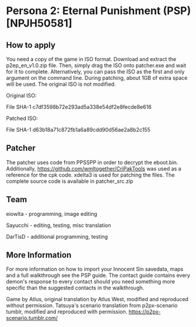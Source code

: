 # Persona 2: Eternal Punishment (PSP) [NPJH50581]
## How to apply
You need a copy of the game in ISO format. Download and extract the p2ep_en_v1.0.zip file. Then, simply drag the ISO onto patcher.exe and wait for it to complete. Alternatively, you can pass the ISO as the first and only argument on the command line. During patching, about 1GB of extra space will be used. The original ISO is not modified.

Original ISO:

File SHA-1 c7df3598b72e293ad5a338e54df2e8fecde8e616

Patched ISO:

File SHA-1 d63b18a71c872fb1a6a89cdd90d56ae2a8b2c155

## Patcher
The patcher uses code from PPSSPP in order to decrypt the eboot.bin. Additionally, https://github.com/wmltogether/CriPakTools was used as a reference for the cpk code. xdelta3 is used for patching the files. The complete source code is available in patcher_src.zip

## Team
eiowlta - programming, image editing

Sayucchi - editing, testing, misc translation

DarTisD - additional programming, testing

## More Information
For more information on how to import your Innocent Sin savedata, maps and a full walkthrough see the PSP guide. The contact guide contains every demon's response to every contact should you need something more specific than the suggested contacts in the walkthrough.

Game by Atlus, original translation by Atlus West, modified and reproduced without permission. Tatsuya's scenario translation from p2px-scenario tumblr, modified and reproduced with permission. https://p2px-scenario.tumblr.com/
